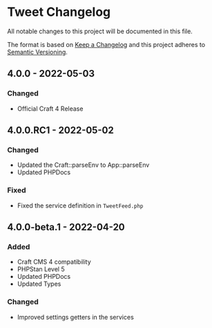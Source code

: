 # Tweet Changelog

All notable changes to this project will be documented in this file.

The format is based on [Keep a Changelog](http://keepachangelog.com/) and this project adheres to [Semantic Versioning](http://semver.org/).

## 4.0.0 - 2022-05-03

### Changed
- Official Craft 4 Release

## 4.0.0.RC1 - 2022-05-02

### Changed
- Updated the Craft::parseEnv to App::parseEnv 
- Updated PHPDocs

### Fixed
- Fixed the service definition in `TweetFeed.php`

## 4.0.0-beta.1 - 2022-04-20

### Added
- Craft CMS 4 compatibility
- PHPStan Level 5
- Updated PHPDocs
- Updated Types

### Changed
- Improved settings getters in the services